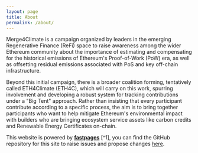 ```yaml
---
layout: page
title: About
permalink: /about/
---
```


Merge4Climate is a campaign organized by leaders in the emerging Regenerative Finance (ReFi) space to raise awareness among the wider Ethereum community about the importance of estimating and compensating for the historical emissions of Ethereum's Proof-of-Work (PoW) era, as well as offsetting residual emissions associated with PoS and key off-chain infrastructure.

Beyond this initial campaign, there is a broader coalition forming, tentatively called ETH4Climate (ETH4C), which will carry on this work, spurring involvement and developing a robust system for tracking contributions under a "Big Tent" approach. Rather than insisting that every participant contribute according to a specific process, the aim is to bring together participants who want to help mitigate Ethereum's environmental impact with builders who are bringing ecosystem service assets like carbon credits and Renewable Energy Certificates on-chain.

This website is powered by **[fastpages](https://github.com/fastai/fastpages)** [^1], you can find the GitHub repository for this site to raise issues and propose changes [here](https://github.com/0xAurelius/merge4climate).
